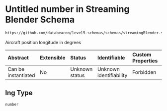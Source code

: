 # Untitled number in Streaming Blender Schema

```txt
https://github.com/databeacon/level5-schemas/schemas/streamingBlender.schema.json#/properties/flights/properties/location/properties/lng
```

Aircraft position longitude in degrees

| Abstract            | Extensible | Status         | Identifiable            | Custom Properties | Additional Properties | Access Restrictions | Defined In                                                                                      |
| :------------------ | :--------- | :------------- | :---------------------- | :---------------- | :-------------------- | :------------------ | :---------------------------------------------------------------------------------------------- |
| Can be instantiated | No         | Unknown status | Unknown identifiability | Forbidden         | Allowed               | none                | [streamingBlender.schema.json\*](../../out/streamingBlender.schema.json "open original schema") |

## lng Type

`number`
